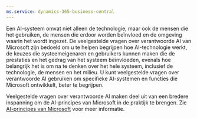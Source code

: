 ```yaml
---
ms.service: dynamics-365-business-central
---
```

Een AI-systeem omvat niet alleen de technologie, maar ook de mensen die het gebruiken, de mensen die erdoor worden beïnvloed en de omgeving waarin het wordt ingezet. De veelgestelde vragen over verantwoorde AI van Microsoft zijn bedoeld om u te helpen begrijpen hoe AI-technologie werkt, de keuzes die systeemeigenaren en gebruikers kunnen maken die de prestaties en het gedrag van het systeem beïnvloeden, evenals hoe belangrijk het is om na te denken over het hele systeem, inclusief de technologie, de mensen en het milieu. U kunt veelgestelde vragen over verantwoorde AI gebruiken om specifieke AI-systemen en functies die Microsoft ontwikkelt, beter te begrijpen.

Veelgestelde vragen over verantwoorde AI maken deel uit van een bredere inspanning om de AI-principes van Microsoft in de praktijk te brengen. Zie [AI-principes van Microsoft](https://www.microsoft.com/ai/responsible-ai) voor meer informatie.
